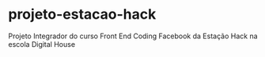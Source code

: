 # projeto-estacao-hack
Projeto Integrador do curso Front End Coding Facebook da Estação Hack na escola Digital House
